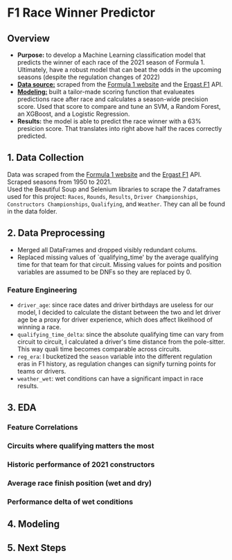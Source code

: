 # F1 Race Winner Predictor

## Overview
* **Purpose:** to develop a Machine Learning classification model that predicts the winner of each race of the 2021 season of Formula 1. Ultimately, have a robust model that can beat the odds in the upcoming seasons (despite the regulation changes of 2022)
* [**Data source:**](https://github.com/felipesanze/F1_Predictor/blob/main/README.md#1-data-collection) scraped from the [Formula 1 website](https://www.formula1.com/) and the [Ergast F1](https://ergast.com/mrd/) API.
* [**Modeling:**](https://github.com/felipesanze/F1_Predictor/blob/main/README.md#4-modeling) built a tailor-made scoring function that evalueates predictions race after race and calculates a season-wide precision score. Used that score to compare and tune an SVM, a Random Forest, an XGBoost, and a Logistic Regression.
* **Results:** the model is able to predict the race winner with a 63% presicion score. That translates into right above half the races correctly predicted.

## 1. Data Collection
Data was scraped from the [Formula 1 website](https://www.formula1.com/) and the [Ergast F1](https://ergast.com/mrd/) API. Scraped seasons from 1950 to 2021.   
Used the Beautiful Soup and Selenium libraries to scrape the 7 dataframes used for this project: `Races`, `Rounds`, `Results`, `Driver Championships`, `Constructors Championships`, `Qualifying`, and `Weather`. They can all be found in the data folder.

## 2. Data Preprocessing
*  Merged all DataFrames and dropped visibly redundant colums.
*  Replaced missing values of `qualifying_time' by the average qualifying time for that team for that circuit. Missing values for points and position variables are assumed to be DNFs so they are replaced by 0.
### Feature Engineering
* `driver_age`: since race dates and driver birthdays are useless for our model, I decided to calculate the distant between the two and let driver age be a proxy for driver experience, which does affect likelihood of winning a race.
*  `qualifying_time_delta`: since the absolute qualifying time can vary from circuit to circuit, I calculated a driver's time distance from the pole-sitter. This way quali time becomes comparable across circuits.
*  `reg_era`: I bucketized the `season` variable into the different regulation eras in F1 history, as regulation changes can signify turning points for teams or drivers.
*  `weather_wet`: wet conditions can have a significant impact in race results.

## 3. EDA
### Feature Correlations

### Circuits where qualifying matters the most

### Historic performance of 2021 constructors

### Average race finish position (wet and dry)

### Performance delta of wet conditions

## 4. Modeling


## 5. Next Steps
